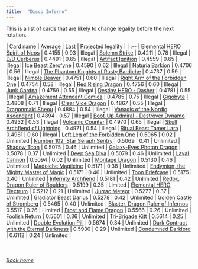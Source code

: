 ```yaml
---
title:  "Disco Inferno"
---
```


This is a list of cards that are likely to change legality before the next rotation.

| Card name | Average | Last | Projected legality |
| :-- |
[Elemental HERO Spirit of Neos](https://db.ygoprodeck.com/card/?search=Elemental%20HERO%20Spirit%20of%20Neos) | 0.4155 | 0.93 | Illegal |
[Solemn Strike](https://db.ygoprodeck.com/card/?search=Solemn%20Strike) | 0.4211 | 0.78 | Illegal |
[D/D Cerberus](https://db.ygoprodeck.com/card/?search=D/D%20Cerberus) | 0.4491 | 0.65 | Illegal |
[Artifact Ignition](https://db.ygoprodeck.com/card/?search=Artifact%20Ignition) | 0.4559 | 0.65 | Illegal |
[Ice Beast Zerofyne](https://db.ygoprodeck.com/card/?search=Ice%20Beast%20Zerofyne) | 0.4590 | 0.62 | Illegal |
[Naturia Barkion](https://db.ygoprodeck.com/card/?search=Naturia%20Barkion) | 0.4706 | 0.56 | Illegal |
[The Phantom Knights of Rusty Bardiche](https://db.ygoprodeck.com/card/?search=The%20Phantom%20Knights%20of%20Rusty%20Bardiche) | 0.4737 | 0.59 | Illegal |
[Nimble Beaver](https://db.ygoprodeck.com/card/?search=Nimble%20Beaver) | 0.4751 | 0.60 | Illegal |
[Right Arm of the Forbidden One](https://db.ygoprodeck.com/card/?search=Right%20Arm%20of%20the%20Forbidden%20One) | 0.4754 | 0.58 | Illegal |
[Red Rising Dragon](https://db.ygoprodeck.com/card/?search=Red%20Rising%20Dragon) | 0.4756 | 0.60 | Illegal |
[Junk Gardna](https://db.ygoprodeck.com/card/?search=Junk%20Gardna) | 0.4759 | 0.55 | Illegal |
[Destiny HERO - Dasher](https://db.ygoprodeck.com/card/?search=Destiny%20HERO%20-%20Dasher) | 0.4781 | 0.55 | Illegal |
[Amazement Attendant Comica](https://db.ygoprodeck.com/card/?search=Amazement%20Attendant%20Comica) | 0.4785 | 0.75 | Illegal |
[Gigobyte](https://db.ygoprodeck.com/card/?search=Gigobyte) | 0.4808 | 0.71 | Illegal |
[Clear Vice Dragon](https://db.ygoprodeck.com/card/?search=Clear%20Vice%20Dragon) | 0.4867 | 0.55 | Illegal |
[Dragonmaid Sheou](https://db.ygoprodeck.com/card/?search=Dragonmaid%20Sheou) | 0.4884 | 0.54 | Illegal |
[Vanadis of the Nordic Ascendant](https://db.ygoprodeck.com/card/?search=Vanadis%20of%20the%20Nordic%20Ascendant) | 0.4894 | 0.57 | Illegal |
[Boot-Up Admiral - Destroyer Dynamo](https://db.ygoprodeck.com/card/?search=Boot-Up%20Admiral%20-%20Destroyer%20Dynamo) | 0.4932 | 0.53 | Illegal |
[Volcanic Counter](https://db.ygoprodeck.com/card/?search=Volcanic%20Counter) | 0.4970 | 0.65 | Illegal |
[Skull Archfiend of Lightning](https://db.ygoprodeck.com/card/?search=Skull%20Archfiend%20of%20Lightning) | 0.4971 | 0.54 | Illegal |
[Ritual Beast Tamer Lara](https://db.ygoprodeck.com/card/?search=Ritual%20Beast%20Tamer%20Lara) | 0.4981 | 0.60 | Illegal |
[Left Leg of the Forbidden One](https://db.ygoprodeck.com/card/?search=Left%20Leg%20of%20the%20Forbidden%20One) | 0.5065 | 0.02 | Unlimited |
[Number 102: Star Seraph Sentry](https://db.ygoprodeck.com/card/?search=Number%20102:%20Star%20Seraph%20Sentry) | 0.5069 | 0.41 | Unlimited |
[Shadow Toon](https://db.ygoprodeck.com/card/?search=Shadow%20Toon) | 0.5075 | 0.46 | Unlimited |
[Galaxy-Eyes Photon Dragon](https://db.ygoprodeck.com/card/?search=Galaxy-Eyes%20Photon%20Dragon) | 0.5078 | 0.37 | Unlimited |
[Deep Sea Diva](https://db.ygoprodeck.com/card/?search=Deep%20Sea%20Diva) | 0.5079 | 0.46 | Unlimited |
[Laval Cannon](https://db.ygoprodeck.com/card/?search=Laval%20Cannon) | 0.5094 | 0.02 | Unlimited |
[Montage Dragon](https://db.ygoprodeck.com/card/?search=Montage%20Dragon) | 0.5130 | 0.46 | Unlimited |
[Madolche Magileine](https://db.ygoprodeck.com/card/?search=Madolche%20Magileine) | 0.5171 | 0.38 | Unlimited |
[Endymion, the Mighty Master of Magic](https://db.ygoprodeck.com/card/?search=Endymion,%20the%20Mighty%20Master%20of%20Magic) | 0.5171 | 0.46 | Unlimited |
[Toon Briefcase](https://db.ygoprodeck.com/card/?search=Toon%20Briefcase) | 0.5175 | 0.40 | Unlimited |
[Infernity Archfiend](https://db.ygoprodeck.com/card/?search=Infernity%20Archfiend) | 0.5181 | 0.42 | Unlimited |
[Redox, Dragon Ruler of Boulders](https://db.ygoprodeck.com/card/?search=Redox,%20Dragon%20Ruler%20of%20Boulders) | 0.5199 | 0.35 | Limited |
[Elemental HERO Electrum](https://db.ygoprodeck.com/card/?search=Elemental%20HERO%20Electrum) | 0.5212 | 0.21 | Unlimited |
[Jurrac Meteor](https://db.ygoprodeck.com/card/?search=Jurrac%20Meteor) | 0.5277 | 0.37 | Unlimited |
[Gladiator Beast Darius](https://db.ygoprodeck.com/card/?search=Gladiator%20Beast%20Darius) | 0.5278 | 0.42 | Unlimited |
[Golden Castle of Stromberg](https://db.ygoprodeck.com/card/?search=Golden%20Castle%20of%20Stromberg) | 0.5465 | 0.40 | Unlimited |
[Blaster, Dragon Ruler of Infernos](https://db.ygoprodeck.com/card/?search=Blaster,%20Dragon%20Ruler%20of%20Infernos) | 0.5517 | 0.26 | Limited |
[Frost and Flame Dragon](https://db.ygoprodeck.com/card/?search=Frost%20and%20Flame%20Dragon) | 0.5566 | 0.26 | Unlimited |
[Foolish Return](https://db.ygoprodeck.com/card/?search=Foolish%20Return) | 0.5601 | 0.36 | Unlimited |
[Tri-Brigade Kitt](https://db.ygoprodeck.com/card/?search=Tri-Brigade%20Kitt) | 0.5614 | 0.25 | Unlimited |
[Double Evolution Pill](https://db.ygoprodeck.com/card/?search=Double%20Evolution%20Pill) | 0.5674 | 0.34 | Unlimited |
[Dark Contract with the Eternal Darkness](https://db.ygoprodeck.com/card/?search=Dark%20Contract%20with%20the%20Eternal%20Darkness) | 0.5930 | 0.29 | Unlimited |
[Condemned Darklord](https://db.ygoprodeck.com/card/?search=Condemned%20Darklord) | 0.6112 | 0.24 | Unlimited |

<br>

###### [Back home](index)